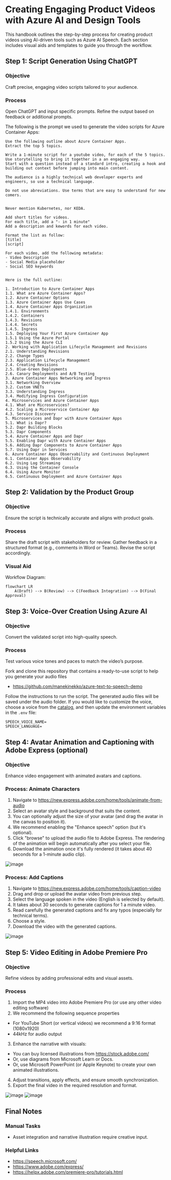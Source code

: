 # Creating Engaging Product Videos with Azure AI and Design Tools

This handbook outlines the step-by-step process for creating product videos using AI-driven tools such as Azure AI Speech. Each section includes visual aids and templates to guide you through the workflow.


## Step 1: Script Generation Using ChatGPT

### Objective
Craft precise, engaging video scripts tailored to your audience.

### Process
Open ChatGPT and input specific prompts.
Refine the output based on feedback or additional prompts.

The following is the prompt we used to generate the video scripts for Azure Container Apps:

```
Use the following outline about Azure Container Apps.
Extract the top 5 topics.

Write a 1-minute script for a youtube video, for each of the 5 topics.
Use storytelling to bring it together in a an engaging way.
Start with a question instead of a standard intro, creating a hook and building out context before jumping into main content.

The audience is a highly technical web developer experts and engineers, so use a technical language.

Do not use abreviations. Use terms that are easy to understand for new comers.


Never mention Kubernetes, nor KEDA.

Add short titles for videos.
For each title, add a "- in 1 minute"
Add a description and kewords for each video.

Format the list as follow:
[title]
[script]

For each video, add the following metadata:
- Video Description
- Social Media placeholder
- Social SEO keywords


Here is the full outline:

1. Introduction to Azure Container Apps 
1.1. What are Azure Container Apps? 
1.2. Azure Container Options 
1.3. Azure Container Apps Use Cases 
1.4. Azure Container Apps Organization 
1.4.1. Environments 
1.4.2. Containers 
1.4.3. Revisions   
1.4.4. Secrets 
1.4.5. Ingress 
1.5. Deploying Your First Azure Container App 
1.5.1 Using the Azure Portal 
1.5.2 Using the Azure CLI 
2. Working with Application Lifecycle Management and Revisions 
2.1. Understanding Revisions 
2.2. Change Types 
2.3. Application Lifecycle Management 
2.4. Creating Revisions 
2.5. Blue-Green Deployments 
2.6. Canary Deployments and A/B Testing 
3. Azure Container Apps Networking and Ingress 
3.1. Networking Overview 
3.2. Custom VNETs 
3.3. Understanding Ingress 
3.4. Modifying Ingress Configuration 
4. Microservices and Azure Container Apps 
4.1. What are Microservices? 
4.2. Scaling a Microservice Container App 
4.3. Service Discovery 
5. Microservices and Dapr with Azure Container Apps 
5.1. What is Dapr? 
5.2. Dapr Building Blocks 
5.3. Dapr Components 
5.4. Azure Container Apps and Dapr 
5.5. Enabling Dapr with Azure Container Apps 
5.6. Adding Dapr Components to Azure Container Apps 
5.7. Using Dapr in Services 
6. Azure Container Apps Observability and Continuous Deployment 
6.1. Container Apps Observability 
6.2. Using Log Streaming 
6.3. Using the Container Console 
6.4. Using Azure Monitor 
6.5. Continuous Deployment and Azure Container Apps 
```

## Step 2: Validation by the Product Group

### Objective
Ensure the script is technically accurate and aligns with product goals.

### Process
Share the draft script with stakeholders for review.
Gather feedback in a structured format (e.g., comments in Word or Teams).
Revise the script accordingly.

### Visual Aid
Workflow Diagram:

```mermaid
flowchart LR
    A(Draft) --> B(Review) --> C(Feedback Integration) --> D(Final Approval)
```

## Step 3: Voice-Over Creation Using Azure AI

### Objective
Convert the validated script into high-quality speech.

### Process
Test various voice tones and paces to match the video’s purpose.

Fork and clone this repository that contains a ready-to-use script to help you generate your audio files 
- https://github.com/manekinekko/azure-text-to-speech-demo

Follow the instructions to run the script. The generated audio files will be saved under the audio folder.
If you would like to customize the voice, choose a voice from the [catalog](https://ai.azure.com/explore/models/aiservices/Azure-AI-Speech/version/1/registry/azureml-cogsvc/tryout/texttospeech#voicegallery), and then update the environment variables in the `.env` file:

```
SPEECH_VOICE_NAME=
SPEECH_LANGUAGE=
```

## Step 4: Avatar Animation and Captioning with Adobe Express (optional)

### Objective
Enhance video engagement with animated avatars and captions.

### Process: Animate Characters
1. Navigate to https://new.express.adobe.com/home/tools/animate-from-audio
2. Select an avatar style and background that suits the content. 
3. You can optionally adjust the size of your avatar (and drag the avatar in the canvas to position it).
4. We recommend enabling the "Enhance speech" option (but it's optional).
5. Click "browse" to upload the audio file to Adobe Express. The rendering of the animation will begin automatically after you select your file.
6. Download the animation once it's fully rendered (it takes about 40 seconds for a 1-minute audio clip).

![image](https://github.com/user-attachments/assets/31235bb0-b84d-4a49-bce8-16d905d70eb8)

### Process: Add Captions
1. Navigate to https://new.express.adobe.com/home/tools/caption-video
2. Drag and drop or upload the avatar video from previous step.
3. Select the language spoken in the video (English is selected by default).
4. It takes about 30 seconds to generate captions for 1 a minute video.
5. Read carefully the generated captions and fix any typos (especially for technical terms).
6. Choose a style.
7. Download the video with the generated captions.

![image](https://github.com/user-attachments/assets/c09ee49b-b252-417a-8e59-805b89d255cd)

## Step 5: Video Editing in Adobe Premiere Pro

### Objective
Refine videos by adding professional edits and visual assets.

### Process
1. Import the MP4 video into Adobe Premiere Pro (or use any other video editing software)
2. We recommend the following sequence properties 
  - For YouTube Short (or vertical videos) we recommend a 9:16 format (1080x1920)
  - 44kHz for audio output
3. Enhance the narrative with visuals:
  - You can buy licensed illustrations from https://stock.adobe.com/
  - Or, use diagrams from Microsoft Learn or Docs.
  - Or, use Microsoft PowerPoint (or Apple Keynote) to create your own animated illustrations.
4. Adjust transitions, apply effects, and ensure smooth synchronization.
5. Export the final video in the required resolution and format.

![image](https://github.com/user-attachments/assets/1f9d483f-dd2d-468c-bd8d-0474bd07220c)
![image](https://github.com/user-attachments/assets/ba1db40f-233a-4753-8f1d-c5cbd1e5d18d)

## Final Notes

### Manual Tasks
- Asset integration and narrative illustration require creative input.

### Helpful Links
- https://speech.microsoft.com/
- https://www.adobe.com/express/
- https://helpx.adobe.com/premiere-pro/tutorials.html


